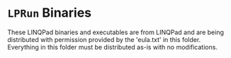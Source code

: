 # `LPRun` Binaries

These LINQPad binaries and executables are from LINQPad and are being distributed with permission provided by the 
'eula.txt' in this folder. Everything in this folder must be distributed as-is with no modifications.
